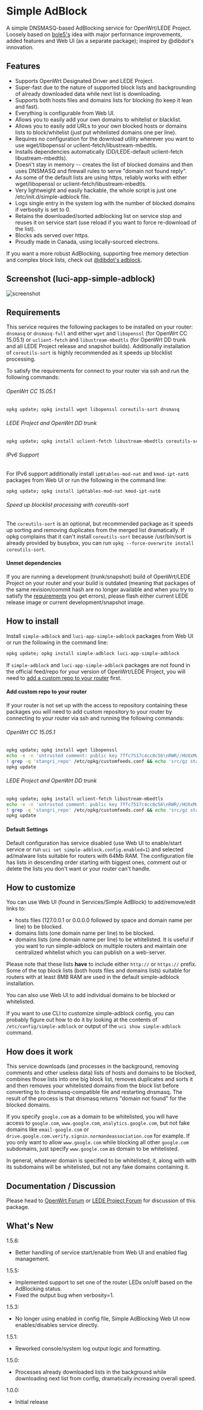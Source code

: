 # Simple AdBlock
A simple DNSMASQ-based AdBlocking service for OpenWrt/LEDE Project. Loosely based on [bole5's](https://forum.openwrt.org/profile.php?id=45571) idea with major performance improvements, added features and Web UI (as a separate package); inspired by @dibdot's innovation.

## Features
- Supports OpenWrt Designated Driver and LEDE Project.
- Super-fast due to the nature of supported block lists and backgrounding of already downloaded data while next list is downloading.
- Supports both hosts files and domains lists for blocking (to keep it lean and fast).
- Everything is configurable from Web UI.
- Allows you to easily add your own domains to whitelist or blacklist.
- Allows you to easily add URLs to your own blocked hosts or domains lists to block/whitelist (just put whitelisted domains one per line).
- Requires no configuration for the download utility wherever you want to use wget/libopenssl or uclient-fetch/libustream-mbedtls.
- Installs dependencies automatically (DD/LEDE-default uclient-fetch libustream-mbedtls).
- Doesn't stay in memory -- creates the list of blocked domains and then uses DNSMASQ and firewall rules to serve "domain not found reply".
- As some of the default lists are using https, reliably works with either wget/libopenssl or uclient-fetch/libustream-mbedtls.
- Very lightweight and easily hackable, the whole script is just one /etc/init.d/simple-adblock file.
- Logs single entry in the system log with the number of blocked domains if verbosity is set to 0.
- Retains the downloaded/sorted adblocking list on service stop and reuses it on service start (use reload if you want to force re-download of the list).
- Blocks ads served over https.
- Proudly made in Canada, using locally-sourced electrons.

If you want a more robust AdBlocking, supporting free memory detection and complex block lists, check out [@dibdot's adblock](https://github.com/openwrt/packages/tree/master/net/adblock/files).


## Screenshot (luci-app-simple-adblock)
![screenshot](https://raw.githubusercontent.com/stangri/screenshots/master/simple-adblock/screenshot04.png "screenshot")


## Requirements
This service requires the following packages to be installed on your router: ```dnsmasq``` or ```dnsmasq-full``` and either ```wget``` and ```libopenssl``` (for OpenWrt CC 15.05.1) or ```uclient-fetch``` and ```libustream-mbedtls``` (for OpenWrt DD trunk and all LEDE Project release and snapshot builds). Additionally installation of ```coreutils-sort``` is highly recommended as it speeds up blocklist processing.

To satisfy the requirements for connect to your router via ssh and run the following commands:
###### OpenWrt CC 15.05.1
```sh
opkg update; opkg install wget libopenssl coreutils-sort dnsmasq
```

###### LEDE Project and OpenWrt DD trunk
```sh
opkg update; opkg install uclient-fetch libustream-mbedtls coreutils-sort dnsmasq
```

###### IPv6 Support
For IPv6 support additionally install ```ip6tables-mod-nat``` and ```kmod-ipt-nat6``` packages from Web UI or run the following in the command line:
```sh
opkg update; opkg install ip6tables-mod-nat kmod-ipt-nat6
```

###### Speed up blocklist processing with coreutils-sort
The ```coreutils-sort``` is an optional, but recommended package as it speeds up sorting and removing duplicates from the merged list dramatically. If opkg complains that it can't install ```coreutils-sort``` because /usr/bin/sort is already provided by busybox, you can run ```opkg --force-overwrite install coreutils-sort```.


#### Unmet dependencies
If you are running a development (trunk/snapshot) build of OpenWrt/LEDE Project on your router and your build is outdated (meaning that packages of the same revision/commit hash are no longer available and when you try to satisfy the [requirements](#requirements) you get errors), please flash either current LEDE release image or current development/snapshot image.


## How to install
Install ```simple-adblock``` and  ```luci-app-simple-adblock``` packages from Web UI or run the following in the command line:
```sh
opkg update; opkg install simple-adblock luci-app-simple-adblock
```

If ```simple-adblock``` and  ```luci-app-simple-adblock``` packages are not found in the official feed/repo for your version of OpenWrt/LEDE Project, you will need to [add a custom repo to your router](#add-custom-repo-to-your-router) first.


#### Add custom repo to your router
If your router is not set up with the access to repository containing these packages you will need to add custom repository to your router by connecting to your router via ssh and running the following commands:

###### OpenWrt CC 15.05.1
```sh
opkg update; opkg install wget libopenssl
echo -e -n 'untrusted comment: public key 7ffc7517c4cc0c56\nRWR//HUXxMwMVnx7fESOKO7x8XoW4/dRidJPjt91hAAU2L59mYvHy0Fa\n' > /tmp/stangri-repo.pub && opkg-key add /tmp/stangri-repo.pub
! grep -q 'stangri_repo' /etc/opkg/customfeeds.conf && echo 'src/gz stangri_repo https://raw.githubusercontent.com/stangri/openwrt-repo/master' >> /etc/opkg/customfeeds.conf
opkg update
```

###### LEDE Project and OpenWrt DD trunk
```sh
opkg update; opkg install uclient-fetch libustream-mbedtls
echo -e -n 'untrusted comment: public key 7ffc7517c4cc0c56\nRWR//HUXxMwMVnx7fESOKO7x8XoW4/dRidJPjt91hAAU2L59mYvHy0Fa\n' > /tmp/stangri-repo.pub && opkg-key add /tmp/stangri-repo.pub
! grep -q 'stangri_repo' /etc/opkg/customfeeds.conf && echo 'src/gz stangri_repo https://raw.githubusercontent.com/stangri/openwrt-repo/master' >> /etc/opkg/customfeeds.conf
opkg update
```


#### Default Settings
Default configuration has service disabled (use Web UI to enable/start service or run ```uci set simple-adblock.config.enabled=1```) and selected ad/malware lists suitable for routers with 64Mb RAM. The configuration file has lists in descending order starting with biggest ones, comment out or delete the lists you don't want or your router can't handle.


## How to customize
You can use Web UI (found in Services/Simple AdBlock) to add/remove/edit links to:
- hosts files (127.0.0.1 or 0.0.0.0 followed by space and domain name per line) to be blocked.
- domains lists (one domain name per line) to be blocked.
- domains lists (one domain name per line) to be whitelisted. It is useful if you want to run simple-adblock on multiple routers and maintain one centralized whitelist which you can publish on a web-server.

Please note that these lists **have** to include either ```http://``` or ```https://``` prefix. Some of the top block lists (both hosts files and domains lists) suitable for routers with at least 8MB RAM are used in the default simple-adblock installation.

You can also use Web UI to add individual domains to be blocked or whitelisted.

If you want to use CLI to customize simple-adblock config, you can probably figure out how to do it by looking at the contents of ```/etc/config/simple-adblock``` or output of the ```uci show simple-adblock``` command.

## How does it work
This service downloads (and processes in the background, removing comments and other useless data) lists of hosts and domains to be blocked, combines those lists into one big block list, removes duplicates and sorts it and then removes your whitelisted domains from the block list before converting to to dnsmasq-compatible file and restarting dnsmasq. The result of the process is that dnsmasq returns "domain not found" for the blocked domains.

If you specify ```google.com``` as a domain to be whitelisted, you will have access to ```google.com```, ```www.google.com```, ```analytics.google.com```, but not fake domains like ```email-google.com``` or ```drive.google.com.verify.signin.normandeassociation.com``` for example. If you only want to allow ```www.google.com``` while blocking all other ```google.com``` subdomains, just specify ```www.google.com``` as domain to be whitelisted.

In general, whatever domain is specified to be whitelisted; it, along with with its subdomains will be whitelisted, but not any fake domains containing it.

## Documentation / Discussion
Please head to [OpenWrt Forum](https://forum.openwrt.org/viewtopic.php?pid=307950) or [LEDE Project Forum](https://forum.lede-project.org/t/simple-adblock-fast-lean-and-fully-uci-luci-configurable-adblocking/1327/) for discussion of this package.

## What's New
1.5.6:
- Better handling of service start/enable from Web UI and enabled flag management.

1.5.5:
- Implemented support to set one of the router LEDs on/off based on the AdBlocking status.
- Fixed the output bug when verbosity=1.

1.5.3:
- No longer using enabled in config file, Simple AdBlocking Web UI now enables/disables service directly.

1.5.1:
- Reworked console/system log output logic and formatting.

1.5.0:
- Processes already downloaded lists in the background while downloading next list from config, dramatically increasing overall speed.

1.0.0:
- Initial release
